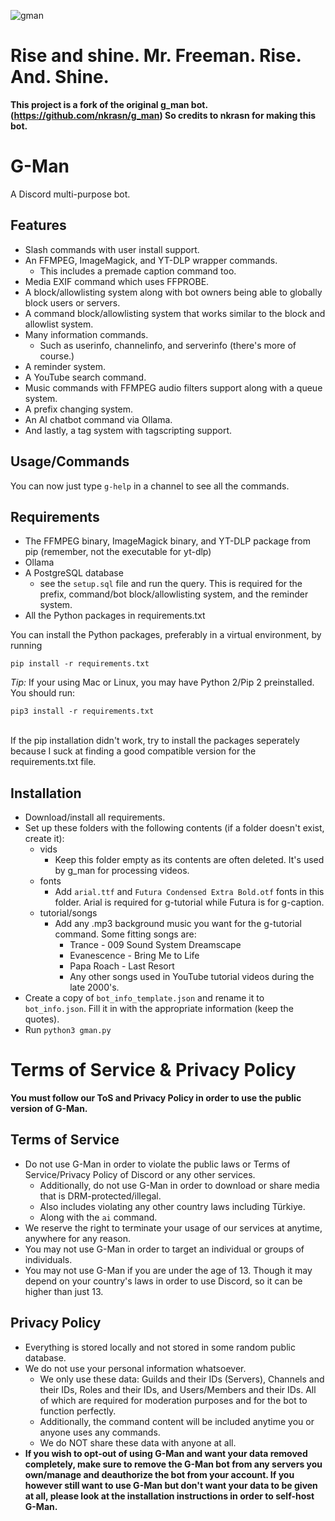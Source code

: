 ![gman](https://github.com/user-attachments/assets/f0f40d23-6de0-4ab3-b185-be5c4d32c812)
# Rise and shine. Mr. Freeman. Rise. And. Shine.
**This project is a fork of the original g_man bot. (https://github.com/nkrasn/g_man) So credits to nkrasn for making this bot.**

# G-Man
A Discord multi-purpose bot.

## Features
* Slash commands with user install support.
* An FFMPEG, ImageMagick, and YT-DLP wrapper commands.
  * This includes a premade caption command too.
* Media EXIF command which uses FFPROBE.
* A block/allowlisting system along with bot owners being able to globally block users or servers.
* A command block/allowlisting system that works similar to the block and allowlist system.
* Many information commands.
  * Such as userinfo, channelinfo, and serverinfo (there's more of course.)
* A reminder system.
* A YouTube search command.
* Music commands with FFMPEG audio filters support along with a queue system.
* A prefix changing system.
* An AI chatbot command via Ollama.
* And lastly, a tag system with tagscripting support.

## Usage/Commands
You can now just type `g-help` in a channel to see all the commands.

## Requirements
* The FFMPEG binary, ImageMagick binary, and YT-DLP package from pip (remember, not the executable for yt-dlp)
* Ollama
* A PostgreSQL database
  * see the `setup.sql` file and run the query. This is required for the prefix, command/bot block/allowlisting system, and the reminder system.
* All the Python packages in requirements.txt

You can install the Python packages, preferably in a virtual environment, by running
```
pip install -r requirements.txt
```

*Tip:* If your using Mac or Linux, you may have Python 2/Pip 2 preinstalled. You should run:
```
pip3 install -r requirements.txt
```
<br> If the pip installation didn't work, try to install the packages seperately because I suck at finding a good compatible version for the requirements.txt file.
## Installation
* Download/install all requirements.
* Set up these folders with the following contents (if a folder doesn't exist, create it):
  * vids
    * Keep this folder empty as its contents are often deleted. It's used by g_man for processing videos.
  * fonts
    * Add `arial.ttf` and `Futura Condensed Extra Bold.otf` fonts in this folder. Arial is required for g-tutorial while Futura is for g-caption.
  * tutorial/songs
    * Add any .mp3 background music you want for the g-tutorial command. Some fitting songs are:
      * Trance - 009 Sound System Dreamscape
      * Evanescence - Bring Me to Life
      * Papa Roach - Last Resort
      * Any other songs used in YouTube tutorial videos during the late 2000's.
* Create a copy of `bot_info_template.json` and rename it to `bot_info.json`. Fill it in with the appropriate information (keep the quotes).
* Run `python3 gman.py`
# Terms of Service & Privacy Policy
**You must follow our ToS and Privacy Policy in order to use the public version of G-Man.**
## Terms of Service
* Do not use G-Man in order to violate the public laws or Terms of Service/Privacy Policy of Discord or any other services.
  * Additionally, do not use G-Man in order to download or share media that is DRM-protected/illegal.
  * Also includes violating any other country laws including Türkiye.
  * Along with the `ai` command.
* We reserve the right to terminate your usage of our services at anytime, anywhere for any reason.
* You may not use G-Man in order to target an individual or groups of individuals.
* You may not use G-Man if you are under the age of 13. Though it may depend on your country's laws in order to use Discord, so it can be higher than just 13.
## Privacy Policy
* Everything is stored locally and not stored in some random public database.
* We do not use your personal information whatsoever.
  * We only use these data: Guilds and their IDs (Servers), Channels and their IDs, Roles and their IDs, and Users/Members and their IDs. All of which are required for moderation purposes and for the bot to function perfectly.
  * Additionally, the command content will be included anytime you or anyone uses any commands.
  * We do NOT share these data with anyone at all.
* **If you wish to opt-out of using G-Man and want your data removed completely, make sure to remove the G-Man bot from any servers you own/manage and deauthorize the bot from your account. If you however still want to use G-Man but don't want your data to be given at all, please look at the installation instructions in order to self-host G-Man.**
